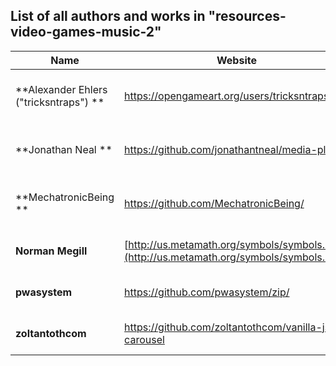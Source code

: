 ## List of all authors and works in "resources-video-games-music-2"  
  
| **Name** | **Website** | **Category** | **Work** | Licence(s) |  
| -------- | ----------- | ------------ | -------- | ---------- |  
| **Alexander Ehlers ("tricksntraps") ** | https://opengameart.org/users/tricksntraps  | [video-games-music-2](../../../../../resources-video-games-music-2/) | [Alexander Ehlers](../../../../../../../resources-video-games-music-2/music/AlexanderEhlers/) | CC0 Public Domain Dedication
| **Jonathan Neal ** | https://github.com/jonathantneal/media-player  | [video-games-music-2](../../../../../resources-video-games-music-2/) | [media-player](../../../../../../../resources-video-games-music-2/MechatronicBeing/scripts/web/media-player/) | CC0 "No Rights Reserved" license
| **MechatronicBeing ** | https://github.com/MechatronicBeing/ | [video-games-music-2](../../../../../resources-video-games-music-2/) | [md2html](../../../../../../../resources-video-games-music-2/MechatronicBeing/scripts/web/md2html/) | CC0 Public Domain Dedication
| **Norman Megill** | [http://us.metamath.org/symbols/symbols.html](http://us.metamath.org/symbols/symbols.html) | [video-games-music-2](../../../../../resources-video-games-music-2/) | [symbols](../../../../../../../resources-video-games-music-2/MechatronicBeing/images/symbols/) | Public domain
| **pwasystem** | https://github.com/pwasystem/zip/  | [video-games-music-2](../../../../../resources-video-games-music-2/) | [zip](../../../../../../../resources-video-games-music-2/MechatronicBeing/scripts/web/zip/) | "The Unlicense"
| **zoltantothcom** | https://github.com/zoltantothcom/vanilla-js-carousel  | [video-games-music-2](../../../../../resources-video-games-music-2/) | [vanilla-js-carousel](../../../../../../../resources-video-games-music-2/MechatronicBeing/scripts/web/vanilla-js-carousel/) | "The Unlicense"
